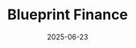 ---  
layout: startup_page  
title: "Blueprint Finance"  
id: "blueprintfinance.com"  
permalink: "/blueprintfinanceblueprintfinance.com06232025/"  
website: "https://blueprintfinance.com"  
funding_round: ""  
funding_amount: "$9.5M"  
investors: "Polychain Capital, Yzi Labs, VanEck, Selini Capital, Portal Ventures, Auros, Halo Capital, Leadblock Bitpanda Ventures, BitGo, Gate Ventures"  
about: "Blueprint Finance is a multi-chain DeFi infrastructure company that develops institutional-caliber DeFi solutions through its dual-protocol system. Concrete, an Ethereum-based protocol, provides infrastructure for DeFi-native asset management, while Glow, built on Solana, offers yield, trading, and lending solutions. The company aims to streamline complex DeFi mechanisms, making them accessible for both institutions and individuals."  
markets: "DeFi, Fintech, Financial Services"  
hq: "New York, New York, United States"  
founded_year: "2022"  
linkedin: "https://www.linkedin.com/company/blueprintfinance"  
twitter: "https://twitter.com/Blueprint_DeFi"  
instagram: ""  
facebook: ""  
crunchbase: "https://www.crunchbase.com/organization/blueprint-finance"  
pitchbook: "https://pitchbook.com/profiles/company/572413-87"  

date_display: "23-Jun-2025"  
date: "2025-06-23"

# SEO Optimization  
meta_title: "Blueprint Finance -  Funding ($9.5M)"  
meta_description: "Blueprint Finance, Blueprint Finance is a multi-chain DeFi infrastructure company that develops institutional-caliber DeFi solutions through its dual-protocol system. Co..."  
meta_keywords: "Blueprint Finance, DeFi, Fintech, Financial Services,  funding"  
canonical_url: "https://startup.projectstartups.com/blueprintfinanceblueprintfinance.com06232025/"  
---